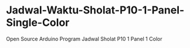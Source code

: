 # Jadwal-Waktu-Sholat-P10-1-Panel-Single-Color
Open Source Arduino Program Jadwal Sholat P10 1 Panel 1 Color
